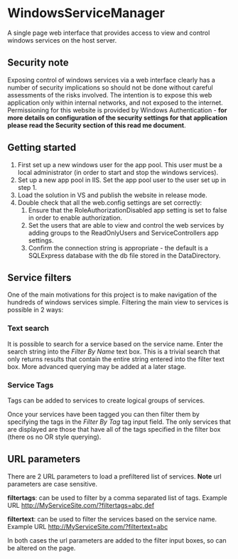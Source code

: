 
# WindowsServiceManager

A single page web interface that provides access to view and control windows services on the host server.


## Security note

Exposing control of windows services via a web interface clearly has a number of security implications so should not be done without careful assessments of the risks involved. 
The intention is to expose this web application only within internal networks, and not exposed to the internet. Permissioning for this website is provided by 
Windows Authentication - **for more details on configuration of the security settings for that application please read the Security section of this read me document**. 


## Getting started

1.  First set up a new windows user for the app pool. This user must be a local administrator (in order to start and stop the windows services). 
2.  Set up a new app pool in IIS. Set the app pool user to the user set up in step 1.
3.  Load the solution in VS and publish the website in release mode.
4.  Double check that all the web.config settings are set correctly:
	1.  Ensure that the RoleAuthorizationDisabled app setting is set to false in order to enable authorization.
	2.  Set the users that are able to view and control the web services by adding groups to the ReadOnlyUsers and ServiceControllers app settings.
	3.  Confirm the connection string is appropriate - the default is a SQLExpress database with the db file stored in the DataDirectory.


## Service filters

One of the main motivations for this project is to make navigation of the hundreds of windows services simple. Filtering the main view to services is possible in 2 ways:


### Text search

It is possible to search for a service based on the service name. Enter the search string into the *Filter By Name* text box. This is a trivial search that only returns
results that contain the entire string entered into the filter text box. More advanced querying may be added at a later stage. 


### Service Tags

Tags can be added to services to create logical groups of services.

Once your services have been tagged you can then filter them by specifying the tags in the *Filter By Tag* tag input field. The only services that are displayed are those that have 
all of the tags specified in the filter box (there os no OR style querying).


## URL parameters

There are 2 URL parameters to load a prefiltered list of services. **Note** url parameters are case sensitive.

**filtertags**: can be used to filter by a comma separated list of tags. Example URL http://MyServiceSite.com/?filtertags=abc,def

**filtertext**: can be used to filter the services based on the service name. Example URL http://MyServiceSite.com/?filtertext=abc

In both cases the url parameters are added to the filter input boxes, so can be altered on the page.  